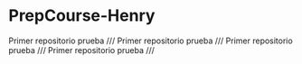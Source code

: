 # PrepCourse-Henry
Primer repositorio prueba /// Primer repositorio prueba ///
Primer repositorio prueba /// Primer repositorio prueba ///
